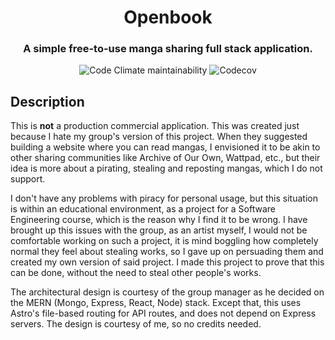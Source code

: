 <div align="center">

# Openbook

### A simple free-to-use manga sharing full stack application.

![Code Climate maintainability](https://img.shields.io/codeclimate/maintainability/hikawi/openbook)
![Codecov](https://img.shields.io/codecov/c/github/hikawi/openbook?label=backend%20coverage)

</div>

## Description

This is **not** a production commercial application. This was created just because I hate my group's version of this project. When they suggested building a website where you can read mangas, I envisioned it to be akin to other sharing communities like Archive of Our Own, Wattpad, etc., but their idea is more about a pirating, stealing and reposting mangas, which I do not support.

I don't have any problems with piracy for personal usage, but this situation is within an educational environment, as a project for a Software Engineering course, which is the reason why I find it to be wrong. I have brought up this issues with the group, as an artist myself, I would not be comfortable working on such a project, it is mind boggling how completely normal they feel about stealing works, so I gave up on persuading them and created my own version of said project. I made this project to prove that this can be done, without the need to steal other people's works.

The architectural design is courtesy of the group manager as he decided on the MERN (Mongo, Express, React, Node) stack. Except that, this uses Astro's file-based routing for API routes, and does not depend on Express servers. The design is courtesy of me, so no credits needed.
